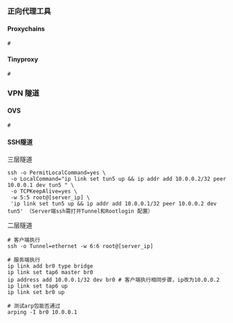### 正向代理工具
#### Proxychains
```shell
#
```

#### Tinyproxy
```shell
# 
```

### VPN 隧道
#### OVS
```shell
# 
```

#### SSH隧道
三层隧道
```shell
ssh -o PermitLocalCommand=yes \
 -o LocalCommand="ip link set tun5 up && ip addr add 10.0.0.2/32 peer 10.0.0.1 dev tun5 " \
 -o TCPKeepAlive=yes \
 -w 5:5 root@[server_ip] \
 'ip link set tun5 up && ip addr add 10.0.0.1/32 peer 10.0.0.2 dev tun5' （Server端ssh需打开Tunnel和Rootlogin 配置）
```

二层隧道
```shell
# 客户端执行
ssh -o Tunnel=ethernet -w 6:6 root@[server_ip] 

# 服务端执行
ip link add br0 type bridge
ip link set tap6 master br0
ip address add 10.0.0.1/32 dev br0 # 客户端执行相同步骤，ip改为10.0.0.2
ip link set tap6 up
ip link set br0 up

# 测试arp包能否通过
arping -I br0 10.0.0.1
```
